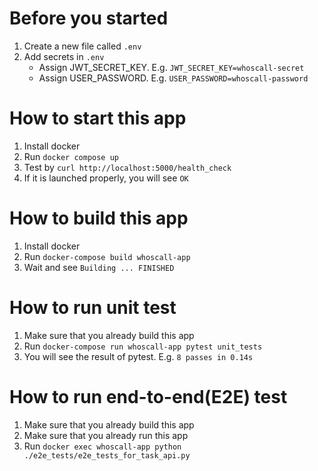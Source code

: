 # Before you started
1. Create a new file called `.env`
2. Add secrets in `.env`
   * Assign JWT_SECRET_KEY. E.g. `JWT_SECRET_KEY=whoscall-secret`
   * Assign USER_PASSWORD. E.g. `USER_PASSWORD=whoscall-password`

# How to start this app
1. Install docker
2. Run `docker compose up`
3. Test by `curl http://localhost:5000/health_check`
4. If it is launched properly, you will see `OK`

# How to build this app
1. Install docker
2. Run `docker-compose build whoscall-app`
3. Wait and see `Building ... FINISHED`

# How to run unit test
1. Make sure that you already build this app
2. Run `docker-compose run whoscall-app pytest unit_tests`
3. You will see the result of pytest. E.g. `8 passes in 0.14s`

# How to run end-to-end(E2E) test
1. Make sure that you already build this app
2. Make sure that you already run this app
3. Run `docker exec whoscall-app python ./e2e_tests/e2e_tests_for_task_api.py`